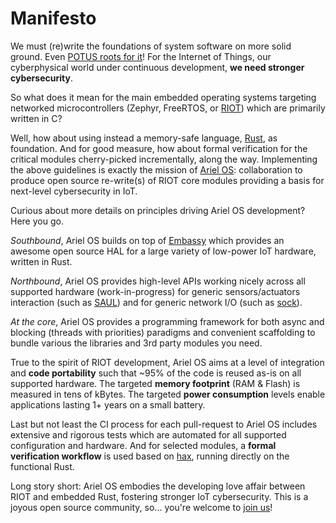 # Manifesto

We must (re)write the foundations of system software on more solid ground. Even [POTUS roots for it](https://www.whitehouse.gov/wp-content/uploads/2024/02/Final-ONCD-Technical-Report.pdf)! For the Internet of Things, our cyberphysical world under continuous development, **we  need stronger cybersecurity**. 

So what does it mean for the main embedded operating systems targeting networked microcontrollers (Zephyr, FreeRTOS, or [RIOT](https://github.com/RIOT-OS/RIOT/)) which are primarily written in C? 

Well, how about using instead a memory-safe language, [Rust](https://www.rust-lang.org/), as foundation. And for good measure, how about formal verification for the critical modules cherry-picked incrementally, along the way. Implementing the above guidelines is exactly the mission of [Ariel OS](https://github.com/ariel-os/ariel-os): collaboration to produce open source re-write(s) of RIOT core modules providing a basis for next-level cybersecurity in IoT.

Curious about more details on principles driving Ariel OS development? Here you go. 

*Southbound*, Ariel OS builds on top of [Embassy](https://github.com/embassy-rs/embassy) which provides an awesome open source HAL for a large variety of low-power IoT hardware, written in Rust. 

*Northbound*, Ariel OS provides high-level APIs working nicely across all supported hardware (work-in-progress) for generic sensors/actuators interaction (such as [SAUL](https://api.riot-os.org/group__drivers__saul.html)) and for generic network I/O (such as [sock](https://api.riot-os.org/group__net__sock.html)). 

*At the core*, Ariel OS provides a programming framework for both async and blocking (threads with priorities) paradigms and convenient scaffolding to bundle various the libraries and 3rd party modules you need. 

True to the spirit of RIOT development, Ariel OS aims at a level of integration and **code portability** such that ~95% of the code is reused as-is on all supported hardware. The targeted **memory footprint** (RAM & Flash) is measured in tens of kBytes. The targeted **power consumption** levels enable applications lasting 1+ years on a small battery.

Last but not least the CI process for each pull-request to Ariel OS includes extensive and rigorous tests which are automated for all supported configuration and hardware. And for selected modules, a **formal verification workflow** is used based on [hax](https://github.com/hacspec/hax), running directly on the functional Rust.

Long story short: Ariel OS embodies the developing love affair between RIOT and embedded Rust, fostering stronger IoT cybersecurity. This is a joyous open source community, so... you're welcome to [join us](https://github.com/ariel-os/ariel-os)! 
